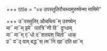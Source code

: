 +++
title = "०४ उपस्तुतिरौचथ्यमुरुष्येन्मा मामिमे"

+++
उ᳓पस्तुतिर् औचथिय᳓म् उरुष्येन्  
मा᳓ मा᳓म् इमे᳓ पतत्रि᳓णी वि᳓ दुग्धाम्  
मा᳓ मा᳓म् ए᳓धो द᳓शतयश् चितो᳓ धाक्  
प्र᳓ य᳓द् वाम् बद्ध᳓स् त्म᳓नि खा᳓दति क्षा᳓म्